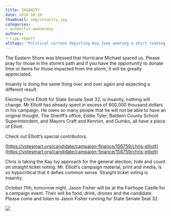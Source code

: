 ```yaml
---
title: INSANITY
date: 2018-10-10
thumbnail: img/insanity.jpg
categories:
- wonderful-wednesday
authors:
- ripp-report
alttags: "Political cartoon depicting Kay Ivey wearing a shirt reading No Medicaid Expansion, symbolizing opposition to healthcare..."
---
```

The Eastern Shore was blessed that Hurricane Michael spared us. Please pray for those in the storm’s path and if you have the opportunity to donate time or items for those impacted from the storm, it will be greatly appreciated.

Insanity is doing the same thing over and over again and expecting a different result.

Electing Chris Elliott for State Senate Seat 32, is insanity, nothing will change. Mr Elliott has already spent in excess of 600,000 thousand dollars in his campaign. He owes so many people that he will not be able to have an original thought. The Sheriff’s office, Eddie Tyler, Baldwin County School Superintendent, and Mayors Craft and Kennon, and Gumbo, all have a piece of Elliott.

Check out Elliott’s special contributors.

[https://votesmart.org/candidate/campaign-finance/156759/chris-elliott](https://votesmart.org/candidate/campaign-finance/156759/chris-elliott)

Chris is taking the Kay Ivy approach for the general election, hide and count on straight ticket voting. Mr. Elliott’s campaign material, print and media, is so hypocritical that it defies common sense. Straight ticket voting is insanity.

October 11th, tomorrow night, Jason Fisher will be at the Fairhope Castle for a campaign event. Their will be food, drink, drones and the candidate. Please come and listen to Jason Fisher running for State Senate Seat 32.

![](https://cdn.rippreport.com/wp-content/uploads/2018/10/42503661_1696287730500746_2562634254823456768_n.jpg)
